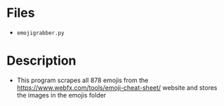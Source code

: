 # Files

* ```emojigrabber.py```

# Description
* This program scrapes all 878 emojis from the  https://www.webfx.com/tools/emoji-cheat-sheet/ website and stores the images in the emojis folder
